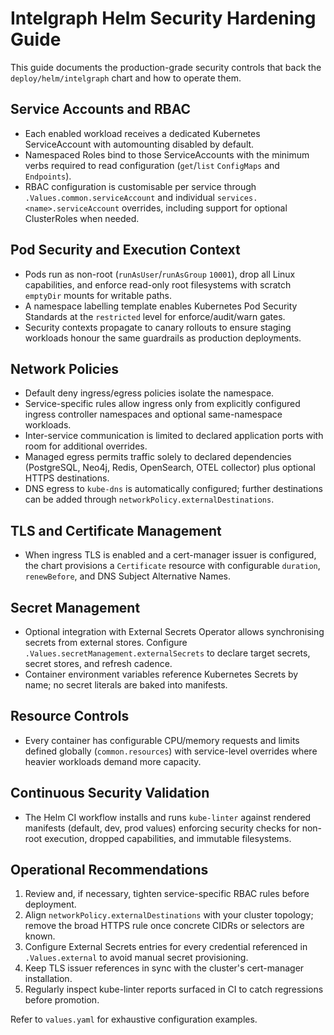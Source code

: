 # Intelgraph Helm Security Hardening Guide

This guide documents the production-grade security controls that back the `deploy/helm/intelgraph` chart and how to operate them.

## Service Accounts and RBAC

- Each enabled workload receives a dedicated Kubernetes ServiceAccount with automounting disabled by default.
- Namespaced Roles bind to those ServiceAccounts with the minimum verbs required to read configuration (`get`/`list` `ConfigMaps` and `Endpoints`).
- RBAC configuration is customisable per service through `.Values.common.serviceAccount` and individual `services.<name>.serviceAccount` overrides, including support for optional ClusterRoles when needed.

## Pod Security and Execution Context

- Pods run as non-root (`runAsUser`/`runAsGroup` `10001`), drop all Linux capabilities, and enforce read-only root filesystems with scratch `emptyDir` mounts for writable paths.
- A namespace labelling template enables Kubernetes Pod Security Standards at the `restricted` level for enforce/audit/warn gates.
- Security contexts propagate to canary rollouts to ensure staging workloads honour the same guardrails as production deployments.

## Network Policies

- Default deny ingress/egress policies isolate the namespace.
- Service-specific rules allow ingress only from explicitly configured ingress controller namespaces and optional same-namespace workloads.
- Inter-service communication is limited to declared application ports with room for additional overrides.
- Managed egress permits traffic solely to declared dependencies (PostgreSQL, Neo4j, Redis, OpenSearch, OTEL collector) plus optional HTTPS destinations.
- DNS egress to `kube-dns` is automatically configured; further destinations can be added through `networkPolicy.externalDestinations`.

## TLS and Certificate Management

- When ingress TLS is enabled and a cert-manager issuer is configured, the chart provisions a `Certificate` resource with configurable `duration`, `renewBefore`, and DNS Subject Alternative Names.

## Secret Management

- Optional integration with External Secrets Operator allows synchronising secrets from external stores. Configure `.Values.secretManagement.externalSecrets` to declare target secrets, secret stores, and refresh cadence.
- Container environment variables reference Kubernetes Secrets by name; no secret literals are baked into manifests.

## Resource Controls

- Every container has configurable CPU/memory requests and limits defined globally (`common.resources`) with service-level overrides where heavier workloads demand more capacity.

## Continuous Security Validation

- The Helm CI workflow installs and runs `kube-linter` against rendered manifests (default, dev, prod values) enforcing security checks for non-root execution, dropped capabilities, and immutable filesystems.

## Operational Recommendations

1. Review and, if necessary, tighten service-specific RBAC rules before deployment.
2. Align `networkPolicy.externalDestinations` with your cluster topology; remove the broad HTTPS rule once concrete CIDRs or selectors are known.
3. Configure External Secrets entries for every credential referenced in `.Values.external` to avoid manual secret provisioning.
4. Keep TLS issuer references in sync with the cluster's cert-manager installation.
5. Regularly inspect kube-linter reports surfaced in CI to catch regressions before promotion.

Refer to `values.yaml` for exhaustive configuration examples.

